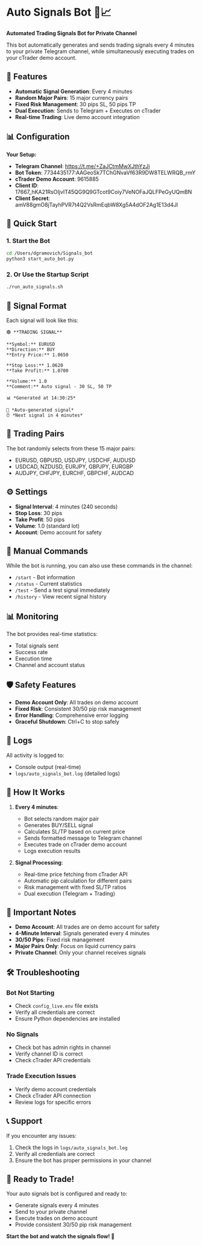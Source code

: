 # Auto Signals Bot 🤖📈

**Automated Trading Signals Bot for Private Channel**

This bot automatically generates and sends trading signals every 4 minutes to your private Telegram channel, while simultaneously executing trades on your cTrader demo account.

## 🎯 Features

- **Automatic Signal Generation**: Every 4 minutes
- **Random Major Pairs**: 15 major currency pairs
- **Fixed Risk Management**: 30 pips SL, 50 pips TP
- **Dual Execution**: Sends to Telegram + Executes on cTrader
- **Real-time Trading**: Live demo account integration

## 📊 Configuration

**Your Setup:**
- **Telegram Channel**: https://t.me/+ZaJCtmMwXJthYzJi
- **Bot Token**: 7734435177:AAGeoSk7TChGNvaVf63R9DW8TELWRQB_rmY
- **cTrader Demo Account**: 9615885
- **Client ID**: 17667_hKA21RsOIjvIT45QG9Q9GTcot9Coiy7VeNOFaJQLFPeGyUQmBN
- **Client Secret**: amV88gmO8jTayhPVR7t4Q2VsRmEqbW8Xg5A4dOF2Ag1E13d4Jl

## 🚀 Quick Start

### 1. Start the Bot
```bash
cd /Users/dgramovich/Signals_bot
python3 start_auto_bot.py
```

### 2. Or Use the Startup Script
```bash
./run_auto_signals.sh
```

## 📱 Signal Format

Each signal will look like this:

```
🟢 **TRADING SIGNAL**

**Symbol:** EURUSD
**Direction:** BUY
**Entry Price:** 1.0650

**Stop Loss:** 1.0620
**Take Profit:** 1.0700

**Volume:** 1.0
**Comment:** Auto signal - 30 SL, 50 TP

📊 *Generated at 14:30:25*

🤖 *Auto-generated signal*
⏰ *Next signal in 4 minutes*
```

## 🎲 Trading Pairs

The bot randomly selects from these 15 major pairs:
- EURUSD, GBPUSD, USDJPY, USDCHF, AUDUSD
- USDCAD, NZDUSD, EURJPY, GBPJPY, EURGBP
- AUDJPY, CHFJPY, EURCHF, GBPCHF, AUDCAD

## ⚙️ Settings

- **Signal Interval**: 4 minutes (240 seconds)
- **Stop Loss**: 30 pips
- **Take Profit**: 50 pips
- **Volume**: 1.0 (standard lot)
- **Account**: Demo account for safety

## 🔧 Manual Commands

While the bot is running, you can also use these commands in the channel:

- `/start` - Bot information
- `/status` - Current statistics
- `/test` - Send a test signal immediately
- `/history` - View recent signal history

## 📊 Monitoring

The bot provides real-time statistics:
- Total signals sent
- Success rate
- Execution time
- Channel and account status

## 🛡️ Safety Features

- **Demo Account Only**: All trades on demo account
- **Fixed Risk**: Consistent 30/50 pip risk management
- **Error Handling**: Comprehensive error logging
- **Graceful Shutdown**: Ctrl+C to stop safely

## 📝 Logs

All activity is logged to:
- Console output (real-time)
- `logs/auto_signals_bot.log` (detailed logs)

## 🔄 How It Works

1. **Every 4 minutes**:
   - Bot selects random major pair
   - Generates BUY/SELL signal
   - Calculates SL/TP based on current price
   - Sends formatted message to Telegram channel
   - Executes trade on cTrader demo account
   - Logs execution results

2. **Signal Processing**:
   - Real-time price fetching from cTrader API
   - Automatic pip calculation for different pairs
   - Risk management with fixed SL/TP ratios
   - Dual execution (Telegram + Trading)

## 🚨 Important Notes

- **Demo Account**: All trades are on demo account for safety
- **4-Minute Interval**: Signals generated every 4 minutes
- **30/50 Pips**: Fixed risk management
- **Major Pairs Only**: Focus on liquid currency pairs
- **Private Channel**: Only your channel receives signals

## 🛠️ Troubleshooting

### Bot Not Starting
- Check `config_live.env` file exists
- Verify all credentials are correct
- Ensure Python dependencies are installed

### No Signals
- Check bot has admin rights in channel
- Verify channel ID is correct
- Check cTrader API credentials

### Trade Execution Issues
- Verify demo account credentials
- Check cTrader API connection
- Review logs for specific errors

## 📞 Support

If you encounter any issues:
1. Check the logs in `logs/auto_signals_bot.log`
2. Verify all credentials are correct
3. Ensure the bot has proper permissions in your channel

## 🎉 Ready to Trade!

Your auto signals bot is configured and ready to:
- Generate signals every 4 minutes
- Send to your private channel
- Execute trades on demo account
- Provide consistent 30/50 pip risk management

**Start the bot and watch the signals flow! 🚀**

